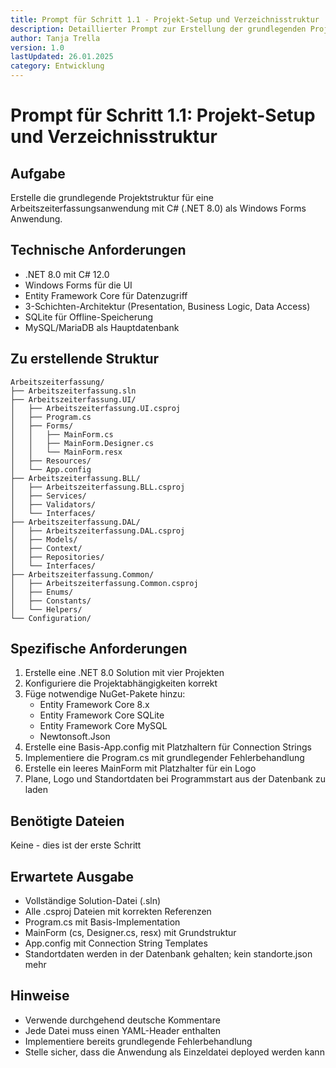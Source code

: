 ```yaml
---
title: Prompt für Schritt 1.1 - Projekt-Setup und Verzeichnisstruktur
description: Detaillierter Prompt zur Erstellung der grundlegenden Projektstruktur
author: Tanja Trella
version: 1.0
lastUpdated: 26.01.2025
category: Entwicklung
---
```


# Prompt für Schritt 1.1: Projekt-Setup und Verzeichnisstruktur

## Aufgabe
Erstelle die grundlegende Projektstruktur für eine Arbeitszeiterfassungsanwendung mit C# (.NET 8.0) als Windows Forms Anwendung.

## Technische Anforderungen
- .NET 8.0 mit C# 12.0
- Windows Forms für die UI
- Entity Framework Core für Datenzugriff
- 3-Schichten-Architektur (Presentation, Business Logic, Data Access)
- SQLite für Offline-Speicherung
- MySQL/MariaDB als Hauptdatenbank

## Zu erstellende Struktur
```
Arbeitszeiterfassung/
├── Arbeitszeiterfassung.sln
├── Arbeitszeiterfassung.UI/
│   ├── Arbeitszeiterfassung.UI.csproj
│   ├── Program.cs
│   ├── Forms/
│   │   ├── MainForm.cs
│   │   ├── MainForm.Designer.cs
│   │   └── MainForm.resx
│   ├── Resources/
│   └── App.config
├── Arbeitszeiterfassung.BLL/
│   ├── Arbeitszeiterfassung.BLL.csproj
│   ├── Services/
│   ├── Validators/
│   └── Interfaces/
├── Arbeitszeiterfassung.DAL/
│   ├── Arbeitszeiterfassung.DAL.csproj
│   ├── Models/
│   ├── Context/
│   ├── Repositories/
│   └── Interfaces/
├── Arbeitszeiterfassung.Common/
│   ├── Arbeitszeiterfassung.Common.csproj
│   ├── Enums/
│   ├── Constants/
│   └── Helpers/
└── Configuration/
```

## Spezifische Anforderungen
1. Erstelle eine .NET 8.0 Solution mit vier Projekten
2. Konfiguriere die Projektabhängigkeiten korrekt
3. Füge notwendige NuGet-Pakete hinzu:
   - Entity Framework Core 8.x
   - Entity Framework Core SQLite
   - Entity Framework Core MySQL
   - Newtonsoft.Json
4. Erstelle eine Basis-App.config mit Platzhaltern für Connection Strings
5. Implementiere die Program.cs mit grundlegender Fehlerbehandlung
6. Erstelle ein leeres MainForm mit Platzhalter für ein Logo
7. Plane, Logo und Standortdaten bei Programmstart aus der Datenbank zu laden

## Benötigte Dateien
Keine - dies ist der erste Schritt

## Erwartete Ausgabe
- Vollständige Solution-Datei (.sln)
- Alle .csproj Dateien mit korrekten Referenzen
- Program.cs mit Basis-Implementation
- MainForm (cs, Designer.cs, resx) mit Grundstruktur
- App.config mit Connection String Templates
- Standortdaten werden in der Datenbank gehalten; kein standorte.json mehr

## Hinweise
- Verwende durchgehend deutsche Kommentare
- Jede Datei muss einen YAML-Header enthalten
- Implementiere bereits grundlegende Fehlerbehandlung
- Stelle sicher, dass die Anwendung als Einzeldatei deployed werden kann